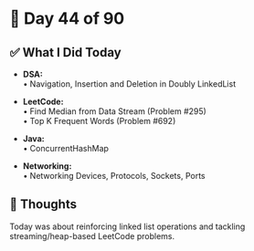 # 📅 Day 44 of 90  

## ✅ What I Did Today  
- **DSA:**  
  • Navigation, Insertion and Deletion in Doubly LinkedList  

- **LeetCode:**  
  • Find Median from Data Stream (Problem #295)  
  • Top K Frequent Words (Problem #692)  

- **Java:**  
  • ConcurrentHashMap  

- **Networking:**  
  • Networking Devices, Protocols, Sockets, Ports  

## 💭 Thoughts  
Today was about reinforcing linked list operations and tackling streaming/heap-based LeetCode problems.
